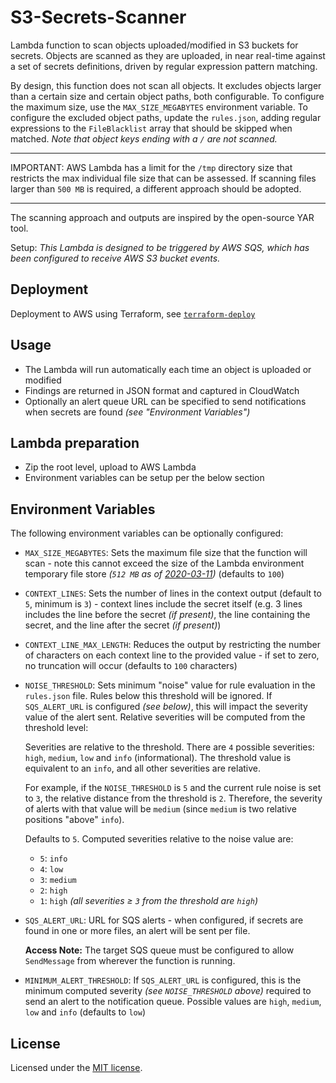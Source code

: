 # S3-Secrets-Scanner

Lambda function to scan objects uploaded/modified in S3 buckets for secrets. Objects are scanned as they are uploaded, in near real-time against a set of secrets definitions, driven by regular expression pattern matching.

By design, this function does not scan all objects. It excludes objects larger than a certain size and certain object paths, both configurable. To configure the maximum size, use the `MAX_SIZE_MEGABYTES` environment variable. To configure the excluded object paths, update the `rules.json`, adding regular expressions to the `FileBlacklist` array that should be skipped when matched. _Note that object keys ending with a `/` are not scanned._

---

IMPORTANT: AWS Lambda has a limit for the `/tmp` directory size that restricts the max individual file size that can be assessed. If scanning files larger than `500 MB` is required, a different approach should be adopted.

---

The scanning approach and outputs are inspired by the open-source YAR tool.

Setup: _This Lambda is designed to be triggered by AWS SQS, which has been configured to receive AWS S3 bucket events._

## Deployment

Deployment to AWS using Terraform, see [`terraform-deploy`](./terraform-deploy/README.md)

## Usage

- The Lambda will run automatically each time an object is uploaded or modified
- Findings are returned in JSON format and captured in CloudWatch
- Optionally an alert queue URL can be specified to send notifications when secrets are found _(see "Environment Variables")_

## Lambda preparation

- Zip the root level, upload to AWS Lambda
- Environment variables can be setup per the below section

## Environment Variables

The following environment variables can be optionally configured:

- `MAX_SIZE_MEGABYTES`: Sets the maximum file size that the function will scan - note this cannot exceed the size of the Lambda environment temporary file store _(`512 MB` as of [2020-03-11](https://docs.aws.amazon.com/lambda/latest/dg/gettingstarted-limits.html))_ (defaults to `100`)
- `CONTEXT_LINES`: Sets the number of lines in the context output (default to `5`, minimum is `3`) - context lines include the secret itself (e.g. 3 lines includes the line before the secret _(if present)_, the line containing the secret, and the line after the secret _(if present)_)
- `CONTEXT_LINE_MAX_LENGTH`: Reduces the output by restricting the number of characters on each context line to the provided value - if set to zero, no truncation will occur (defaults to `100` characters)
- `NOISE_THRESHOLD`: Sets minimum "noise" value for rule evaluation in the `rules.json` file. Rules below this threshold will be ignored. If `SQS_ALERT_URL` is configured _(see below)_, this will impact the severity value of the alert sent. Relative severities will be computed from the threshold level:

  Severities are relative to the threshold. There are `4` possible severities: `high`, `medium`, `low` and `info` (informational). The threshold value is equivalent to an `info`, and all other severities are relative.

  For example, if the `NOISE_THRESHOLD` is `5` and the current rule noise is set to `3`, the relative distance from the threshold is `2`. Therefore, the severity of alerts with that value will be `medium` (since `medium` is two relative positions "above" `info`).

  Defaults to `5`. Computed severities relative to the noise value are:

  - `5`: `info`
  - `4`: `low`
  - `3`: `medium`
  - `2`: `high`
  - `1`: `high` _(all severities ≥ `3` from the threshold are `high`)_

- `SQS_ALERT_URL`: URL for SQS alerts - when configured, if secrets are found in one or more files, an alert will be sent per file.

  **Access Note:** The target SQS queue must be configured to allow `SendMessage` from wherever the function is running.

- `MINIMUM_ALERT_THRESHOLD`: If `SQS_ALERT_URL` is configured, this is the minimum computed severity _(see `NOISE_THRESHOLD` above)_ required to send an alert to the notification queue. Possible values are `high`, `medium`, `low` and `info` (defaults to `low`)

## License

Licensed under the [MIT license](./LICENSE.txt).
